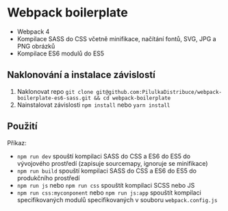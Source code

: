 # Webpack boilerplate 

- Webpack 4
- Kompilace SASS do CSS včetně minifikace, načítání fontů, SVG, JPG a PNG obrázků
- Kompilace ES6 modulů do ES5


## Naklonování a instalace závislostí 

1. Naklonovat repo ```git clone git@github.com:PilulkaDistribuce/webpack-boilerplate-es6-sass.git && cd webpack-boilerplate```  
2. Nainstalovat závislosti  ```npm install``` nebo   ```yarn install```


## Použití

Příkaz:

- ```npm run dev``` spouští kompilaci SASS do CSS a ES6 do ES5 do vývojového prostředí (zapisuje sourcemapy, ignoruje se minifikace)
- ```npm run build``` spouští kompilaci SASS do CSS a ES6 do ES5 do produkčního prostředí
- ```npm run js``` nebo  ```npm run css``` spouštít kompilaci SCSS nebo JS
- ```npm run css:myconponent``` nebo  ```npm run js:app``` spouštít kompilaci specifikovaných modulů specifikovaných v souboru  ```webpack.config.js```